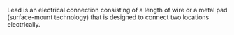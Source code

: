 Lead is an electrical connection consisting of a length of wire or a metal pad (surface-mount technology) that is designed to connect two locations electrically.